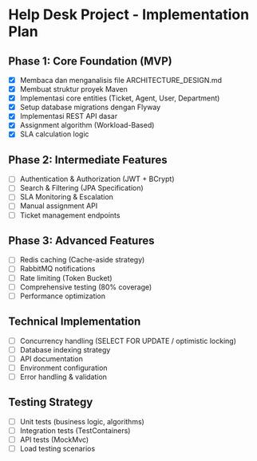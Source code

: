 # Help Desk Project - Implementation Plan

## Phase 1: Core Foundation (MVP)
- [x] Membaca dan menganalisis file ARCHITECTURE_DESIGN.md
- [x] Membuat struktur proyek Maven
- [x] Implementasi core entities (Ticket, Agent, User, Department)
- [x] Setup database migrations dengan Flyway
- [x] Implementasi REST API dasar
- [x] Assignment algorithm (Workload-Based)
- [x] SLA calculation logic

## Phase 2: Intermediate Features
- [ ] Authentication & Authorization (JWT + BCrypt)
- [ ] Search & Filtering (JPA Specification)
- [ ] SLA Monitoring & Escalation
- [ ] Manual assignment API
- [ ] Ticket management endpoints

## Phase 3: Advanced Features
- [ ] Redis caching (Cache-aside strategy)
- [ ] RabbitMQ notifications
- [ ] Rate limiting (Token Bucket)
- [ ] Comprehensive testing (80% coverage)
- [ ] Performance optimization

## Technical Implementation
- [ ] Concurrency handling (SELECT FOR UPDATE / optimistic locking)
- [ ] Database indexing strategy
- [ ] API documentation
- [ ] Environment configuration
- [ ] Error handling & validation

## Testing Strategy
- [ ] Unit tests (business logic, algorithms)
- [ ] Integration tests (TestContainers)
- [ ] API tests (MockMvc)
- [ ] Load testing scenarios

